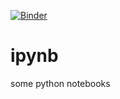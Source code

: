 [![Binder](https://mybinder.org/badge.svg)](https://mybinder.org/v2/gh/comatrion/ipynb/master)

# ipynb
some python notebooks
